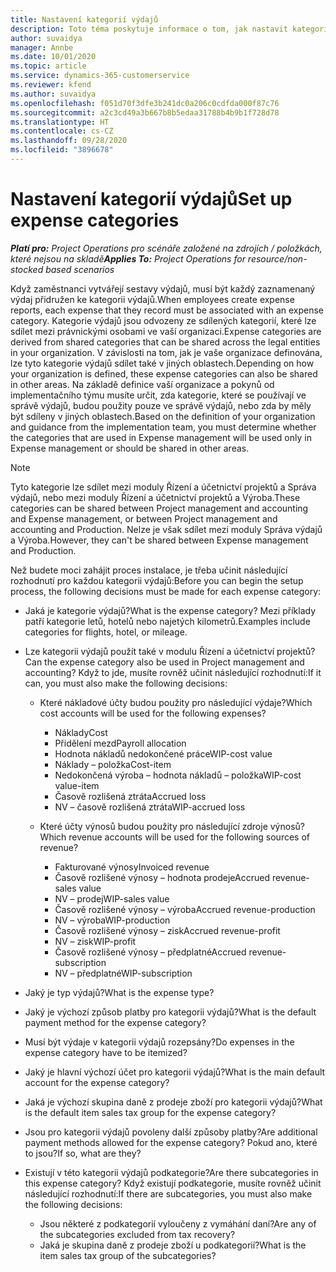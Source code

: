 ```yaml
---
title: Nastavení kategorií výdajů
description: Toto téma poskytuje informace o tom, jak nastavit kategorie výdajů a sdílené kategorie pro sestavy výdajů.
author: suvaidya
manager: Annbe
ms.date: 10/01/2020
ms.topic: article
ms.service: dynamics-365-customerservice
ms.reviewer: kfend
ms.author: suvaidya
ms.openlocfilehash: f051d70f3dfe3b241dc0a206c0cdfda000f87c76
ms.sourcegitcommit: a2c3cd49a3b667b8b5edaa31788b4b9b1f728d78
ms.translationtype: HT
ms.contentlocale: cs-CZ
ms.lasthandoff: 09/28/2020
ms.locfileid: "3896678"
---
```

# <a name="set-up-expense-categories"></a><span data-ttu-id="c4982-103">Nastavení kategorií výdajů</span><span class="sxs-lookup"><span data-stu-id="c4982-103">Set up expense categories</span></span>

<span data-ttu-id="c4982-104">_**Platí pro:** Project Operations pro scénáře založené na zdrojích / položkách, které nejsou na skladě_</span><span class="sxs-lookup"><span data-stu-id="c4982-104">_**Applies To:** Project Operations for resource/non-stocked based scenarios_</span></span>

<span data-ttu-id="c4982-105">Když zaměstnanci vytvářejí sestavy výdajů, musí být každý zaznamenaný výdaj přidružen ke kategorii výdajů.</span><span class="sxs-lookup"><span data-stu-id="c4982-105">When employees create expense reports, each expense that they record must be associated with an expense category.</span></span> <span data-ttu-id="c4982-106">Kategorie výdajů jsou odvozeny ze sdílených kategorií, které lze sdílet mezi právnickými osobami ve vaší organizaci.</span><span class="sxs-lookup"><span data-stu-id="c4982-106">Expense categories are derived from shared categories that can be shared across the legal entities in your organization.</span></span> <span data-ttu-id="c4982-107">V závislosti na tom, jak je vaše organizace definována, lze tyto kategorie výdajů sdílet také v jiných oblastech.</span><span class="sxs-lookup"><span data-stu-id="c4982-107">Depending on how your organization is defined, these expense categories can also be shared in other areas.</span></span> <span data-ttu-id="c4982-108">Na základě definice vaší organizace a pokynů od implementačního týmu musíte určit, zda kategorie, které se používají ve správě výdajů, budou použity pouze ve správě výdajů, nebo zda by měly být sdíleny v jiných oblastech.</span><span class="sxs-lookup"><span data-stu-id="c4982-108">Based on the definition of your organization and guidance from the implementation team, you must determine whether the categories that are used in Expense management will be used only in Expense management or should be shared in other areas.</span></span>

> [!NOTE]
> <span data-ttu-id="c4982-109">Tyto kategorie lze sdílet mezi moduly Řízení a účetnictví projektů a Správa výdajů, nebo mezi moduly Řízení a účetnictví projektů a Výroba.</span><span class="sxs-lookup"><span data-stu-id="c4982-109">These categories can be shared between Project management and accounting and Expense management, or between Project management and accounting and Production.</span></span> <span data-ttu-id="c4982-110">Nelze je však sdílet mezi moduly Správa výdajů a Výroba.</span><span class="sxs-lookup"><span data-stu-id="c4982-110">However, they can't be shared between Expense management and Production.</span></span>

<span data-ttu-id="c4982-111">Než budete moci zahájit proces instalace, je třeba učinit následující rozhodnutí pro každou kategorii výdajů:</span><span class="sxs-lookup"><span data-stu-id="c4982-111">Before you can begin the setup process, the following decisions must be made for each expense category:</span></span>

- <span data-ttu-id="c4982-112">Jaká je kategorie výdajů?</span><span class="sxs-lookup"><span data-stu-id="c4982-112">What is the expense category?</span></span> <span data-ttu-id="c4982-113">Mezi příklady patří kategorie letů, hotelů nebo najetých kilometrů.</span><span class="sxs-lookup"><span data-stu-id="c4982-113">Examples include categories for flights, hotel, or mileage.</span></span>
- <span data-ttu-id="c4982-114">Lze kategorii výdajů použít také v modulu Řízení a účetnictví projektů?</span><span class="sxs-lookup"><span data-stu-id="c4982-114">Can the expense category also be used in Project management and accounting?</span></span> <span data-ttu-id="c4982-115">Když to jde, musíte rovněž učinit následující rozhodnutí:</span><span class="sxs-lookup"><span data-stu-id="c4982-115">If it can, you must also make the following decisions:</span></span>

    - <span data-ttu-id="c4982-116">Které nákladové účty budou použity pro následující výdaje?</span><span class="sxs-lookup"><span data-stu-id="c4982-116">Which cost accounts will be used for the following expenses?</span></span>

        - <span data-ttu-id="c4982-117">Náklady</span><span class="sxs-lookup"><span data-stu-id="c4982-117">Cost</span></span>
        - <span data-ttu-id="c4982-118">Přidělení mezd</span><span class="sxs-lookup"><span data-stu-id="c4982-118">Payroll allocation</span></span>
        - <span data-ttu-id="c4982-119">Hodnota nákladů nedokončené práce</span><span class="sxs-lookup"><span data-stu-id="c4982-119">WIP-cost value</span></span>
        - <span data-ttu-id="c4982-120">Náklady – položka</span><span class="sxs-lookup"><span data-stu-id="c4982-120">Cost-item</span></span>
        - <span data-ttu-id="c4982-121">Nedokončená výroba – hodnota nákladů – položka</span><span class="sxs-lookup"><span data-stu-id="c4982-121">WIP-cost value-item</span></span>
        - <span data-ttu-id="c4982-122">Časově rozlišená ztráta</span><span class="sxs-lookup"><span data-stu-id="c4982-122">Accrued loss</span></span>
        - <span data-ttu-id="c4982-123">NV – časově rozlišená ztráta</span><span class="sxs-lookup"><span data-stu-id="c4982-123">WIP-accrued loss</span></span>

    - <span data-ttu-id="c4982-124">Které účty výnosů budou použity pro následující zdroje výnosů?</span><span class="sxs-lookup"><span data-stu-id="c4982-124">Which revenue accounts will be used for the following sources of revenue?</span></span>

        - <span data-ttu-id="c4982-125">Fakturované výnosy</span><span class="sxs-lookup"><span data-stu-id="c4982-125">Invoiced revenue</span></span>
        - <span data-ttu-id="c4982-126">Časově rozlišené výnosy – hodnota prodeje</span><span class="sxs-lookup"><span data-stu-id="c4982-126">Accrued revenue-sales value</span></span>
        - <span data-ttu-id="c4982-127">NV – prodej</span><span class="sxs-lookup"><span data-stu-id="c4982-127">WIP-sales value</span></span>
        - <span data-ttu-id="c4982-128">Časově rozlišené výnosy – výroba</span><span class="sxs-lookup"><span data-stu-id="c4982-128">Accrued revenue-production</span></span>
        - <span data-ttu-id="c4982-129">NV – výroba</span><span class="sxs-lookup"><span data-stu-id="c4982-129">WIP-production</span></span>
        - <span data-ttu-id="c4982-130">Časově rozlišené výnosy – zisk</span><span class="sxs-lookup"><span data-stu-id="c4982-130">Accrued revenue-profit</span></span>
        - <span data-ttu-id="c4982-131">NV – zisk</span><span class="sxs-lookup"><span data-stu-id="c4982-131">WIP-profit</span></span>
        - <span data-ttu-id="c4982-132">Časově rozlišené výnosy – předplatné</span><span class="sxs-lookup"><span data-stu-id="c4982-132">Accrued revenue-subscription</span></span>
        - <span data-ttu-id="c4982-133">NV – předplatné</span><span class="sxs-lookup"><span data-stu-id="c4982-133">WIP-subscription</span></span>

- <span data-ttu-id="c4982-134">Jaký je typ výdajů?</span><span class="sxs-lookup"><span data-stu-id="c4982-134">What is the expense type?</span></span>
- <span data-ttu-id="c4982-135">Jaký je výchozí způsob platby pro kategorii výdajů?</span><span class="sxs-lookup"><span data-stu-id="c4982-135">What is the default payment method for the expense category?</span></span>
- <span data-ttu-id="c4982-136">Musí být výdaje v kategorii výdajů rozepsány?</span><span class="sxs-lookup"><span data-stu-id="c4982-136">Do expenses in the expense category have to be itemized?</span></span>
- <span data-ttu-id="c4982-137">Jaký je hlavní výchozí účet pro kategorii výdajů?</span><span class="sxs-lookup"><span data-stu-id="c4982-137">What is the main default account for the expense category?</span></span>
- <span data-ttu-id="c4982-138">Jaká je výchozí skupina daně z prodeje zboží pro kategorii výdajů?</span><span class="sxs-lookup"><span data-stu-id="c4982-138">What is the default item sales tax group for the expense category?</span></span>
- <span data-ttu-id="c4982-139">Jsou pro kategorii výdajů povoleny další způsoby platby?</span><span class="sxs-lookup"><span data-stu-id="c4982-139">Are additional payment methods allowed for the expense category?</span></span> <span data-ttu-id="c4982-140">Pokud ano, které to jsou?</span><span class="sxs-lookup"><span data-stu-id="c4982-140">If so, what are they?</span></span>
- <span data-ttu-id="c4982-141">Existují v této kategorii výdajů podkategorie?</span><span class="sxs-lookup"><span data-stu-id="c4982-141">Are there subcategories in this expense category?</span></span> <span data-ttu-id="c4982-142">Když existují podkategorie, musíte rovněž učinit následující rozhodnutí:</span><span class="sxs-lookup"><span data-stu-id="c4982-142">If there are subcategories, you must also make the following decisions:</span></span>

    - <span data-ttu-id="c4982-143">Jsou některé z podkategorií vyloučeny z vymáhání daní?</span><span class="sxs-lookup"><span data-stu-id="c4982-143">Are any of the subcategories excluded from tax recovery?</span></span>
    - <span data-ttu-id="c4982-144">Jaká je skupina daně z prodeje zboží u podkategorií?</span><span class="sxs-lookup"><span data-stu-id="c4982-144">What is the item sales tax group of the subcategories?</span></span>
